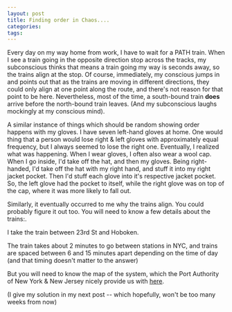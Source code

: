 ```yaml
---
layout: post
title: Finding order in Chaos....
categories: 
tags: 
---
```

Every day on my way home from work, I have to wait for a PATH train.  When I see a train going in the opposite direction stop across the tracks, my subconscious thinks that means a train going my way is seconds away, so the trains align at the stop.  Of course, immediately, my conscious jumps in and points out that as the trains are moving in different directions, they could only align at one point along the route, and there's not reason for that point to be here.  Nevertheless, most of the time, a south-bound train **does** arrive before the north-bound train leaves.  (And my subconscious laughs mockingly at my conscious mind).  

A similar instance of things which should be random showing order happens with my gloves.  I have seven left-hand gloves at home.  One would thing that a person would lose right &amp; left gloves with approximately equal frequency, but I always seemed to lose the right one.  Eventually, I realized what was happening.  When I wear gloves, I often also wear a wool cap.  When I go inside, I'd take off the hat, and then my gloves.  Being right-handed, I'd take off the hat with my right hand, and stuff it into my right jacket pocket.  Then I'd stuff each glove into it's respective jacket pocket.  So, the left glove had the pocket to itself, while the right glove was on top of the cap, where it was more likely to fall out.

Similarly, it eventually occurred to me why the trains align.  You could probably figure it out too.  You will need to know a few details about the trains:.

I take the train between  23rd St and Hoboken.
 
 The train takes about 2 minutes to go between stations in NYC, and trains are spaced between 6 and 15 minutes apart depending on the time of day (and that timing doesn't matter to the answer)
 
 But you will need to know the map of the system, which the Port Authority of New York &amp; New Jersey nicely provide us with <a href="http://www.panynj.gov/CommutingTravel/path/html/map.html">here</a>.
 
 (I give my solution in my next post -- which hopefully, won't be too many weeks from now)
 